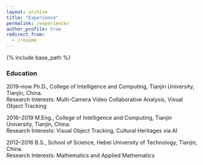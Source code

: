 ```yaml
---
layout: archive
title: "Experience"
permalink: /experience/
author_profile: true
redirect_from:
  - /resume
---
```


{% include base_path %}


### Education

2019–now  Ph.D., College of Intelligence and Computing, Tianjin University, Tianjin, China.
<br /> Research Interests: Multi-Camera Video Collaborative Analysis, Visual Object Tracking

2016–2019  M.Eng., College of Intelligence and Computing, Tianjin University, Tianjin, China.
<br /> Research Interests: Visual Object Tracking, Cultural Heritages via AI

2012–2016  B.S., School of Science, Hebei University of Technology, Tianjin, China.
<br /> Research Interests: Mathematics and Applied Mathematics